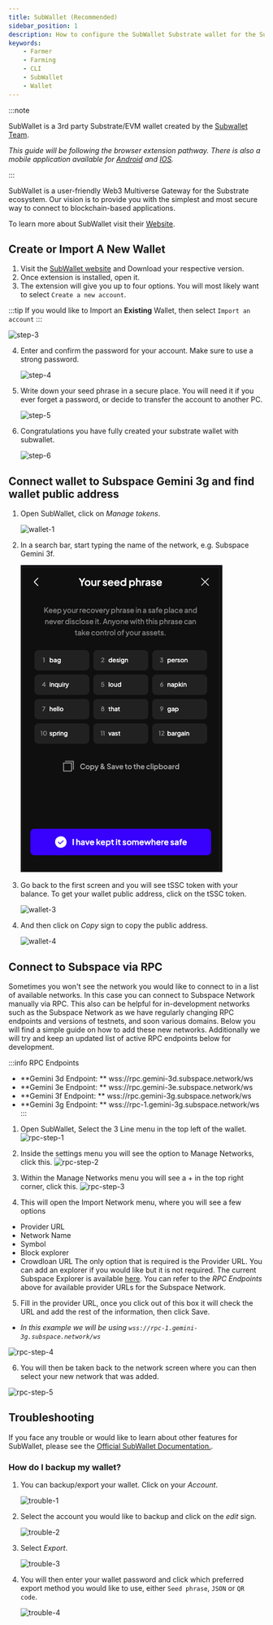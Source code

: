 ```yaml
---
title: SubWallet (Recommended)
sidebar_position: 1
description: How to configure the SubWallet Substrate wallet for the Subspace Network
keywords:
    - Farmer
    - Farming
    - CLI
    - SubWallet
    - Wallet
---
```


:::note

SubWallet is a 3rd party Substrate/EVM wallet created by the [Subwallet Team](https://subwallet.app).

*This guide will be following the browser extension pathway. There is also a mobile application available for [Android](https://play.google.com/store/apps/details?id=app.subwallet.mobile&pli=1) and [IOS](https://testflight.apple.com/join/ZW3pUbWj).*

:::

SubWallet is a user-friendly Web3 Multiverse Gateway for the Substrate ecosystem. Our vision is to provide you with the simplest and most secure way to connect to blockchain-based applications. 

To learn more about SubWallet visit their [Website](https://subwallet.app).

## Create or Import A New Wallet

1. Visit the [SubWallet website](https://subwallet.app/download.html) and Download your respective version. 
2. Once extension is installed, open it.
3. The extension will give you up to four options. You will most likely want to select `Create a new account`.

:::tip
If you would like to Import an **Existing** Wallet, then select `Import an account`
:::

![step-3](/img/doc-imgs/subwallet/Subwallet-1.png)

4. Enter and confirm the password for your account. Make sure to use a strong password. 

    ![step-4](/img/doc-imgs/subwallet/Subwallet-2.png)

5. Write down your seed phrase in a secure place. You will need it if you ever forget a password, or decide to transfer the account to another PC. 

    ![step-5](/img/doc-imgs/subwallet/Subwallet-3.png)

6. Congratulations you have fully created your substrate wallet with subwallet.

    ![step-6](/img/doc-imgs/subwallet/Subwallet-4.png)

## Connect wallet to Subspace Gemini 3g and find wallet public address

1. Open SubWallet, click on *Manage tokens*.

    ![wallet-1](/img/doc-imgs/subwallet/Subwallet-5.png)

2. In a search bar, start typing the name of the network, e.g. Subspace Gemini 3f.

    ![wallet-2](/img/doc-imgs/subwallet/Subwallet-6.png)

3. Go back to the first screen and you will see tSSC token with your balance.
To get your wallet public address, click on the tSSC token.

    ![wallet-3](/img/doc-imgs/subwallet/Subwallet-7.png)

4. And then click on *Copy* sign to copy the public address. 

    ![wallet-4](/img/doc-imgs/subwallet/Subwallet-8.png)


## Connect to Subspace via RPC

Sometimes you won't see the network you would like to connect to in a list of available networks. In this case you can connect to Subspace Network manually via RPC.
This also can be helpful for in-development networks such as the Subspace Network as we have regularly changing RPC endpoints and versions of testnets, and soon various domains. Below you will find a simple guide on how to add these new networks. Additionally we will try and keep an updated list of active RPC endpoints below for development.

:::info RPC Endpoints
- **Gemini 3d Endpoint: ** wss://rpc.gemini-3d.subspace.network/ws
- **Gemini 3e Endpoint: ** wss://rpc.gemini-3e.subspace.network/ws
- **Gemini 3f Endpoint: ** wss://rpc.gemini-3g.subspace.network/ws
- **Gemini 3g Endpoint: ** wss://rpc-1.gemini-3g.subspace.network/ws
:::

1. Open SubWallet, Select the 3 Line menu in the top left of the wallet.
    ![rpc-step-1](/img/doc-imgs/subwallet/rpc-1.png)

2. Inside the settings menu you will see the option to Manage Networks, click this.
    ![rpc-step-2](/img/doc-imgs/subwallet/rpc-2.png)
    
3. Within the Manage Networks menu you will see a + in the top right corner, click this.
    ![rpc-step-3](/img/doc-imgs/subwallet/rpc-3.png)

4. This will open the Import Network menu, where you will see a few options
- Provider URL
- Network Name
- Symbol
- Block explorer
- Crowdloan URL
The only option that is required is the Provider URL. You can add an explorer if you would like but it is not required. The current Subspace Explorer is available [here](https://explorer.subspace.network).
You can refer to the *RPC Endpoints* above for available provider URLs for the Subspace Network.
    
5. Fill in the provider URL, once you click out of this box it will check the URL and add the rest of the information, then click Save. 
- *In this example we will be using `wss://rpc-1.gemini-3g.subspace.network/ws`*

![rpc-step-4](/img/doc-imgs/subwallet/rpc-4.png)

6. You will then be taken back to the network screen where you can then select your new network that was added.

![rpc-step-5](/img/doc-imgs/subwallet/rpc-5.png)

## Troubleshooting

If you face any trouble or would like to learn about other features for SubWallet, please see the [Official SubWallet Documentation.](https://docs.subwallet.app/).


### How do I backup my wallet?

1. You can backup/export your wallet. Click on your *Account*.

    ![trouble-1](/img/doc-imgs/subwallet/Trouble-1.png)


2. Select the account you would like to backup and click on the *edit* sign.

    ![trouble-2](/img/doc-imgs/subwallet/Trouble-2.png)

3. Select *Export*.

    ![trouble-3](/img/doc-imgs/subwallet/Trouble-3.png)

4. You will then enter your wallet password and click which preferred export method you would like to use, either `Seed phrase`, `JSON` or `QR code`.

    ![trouble-4](/img/doc-imgs/subwallet/Trouble-4.png)
